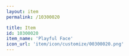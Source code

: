 ```yaml
---
layout: item
permalink: /10300020

title: Item
id: 10300020
item_name: 'Playful Face'
icon_url: 'item/icon/customize/00300020.png'
---
```


